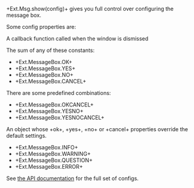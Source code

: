 +Ext.Msg.show(config)+ gives you full control over configuring 
the message box.

Some config properties are:

<div type="expander" caption="<code>fn</code>">
<p>A callback function called when the window is dismissed</p>
</div>

<div type="expander" caption="<code>buttons</code>">
The sum of any of these constants:
<ul>
<li>+Ext.MessageBox.OK+
<li>+Ext.MessageBox.YES+
<li>+Ext.MessageBox.NO+
<li>+Ext.MessageBox.CANCEL+
</ul>

There are some predefined combinations:
<ul>
<li>+Ext.MessageBox.OKCANCEL+
<li>+Ext.MessageBox.YESNO+
<li>+Ext.MessageBox.YESNOCANCEL+
</ul>

</div>

<div type="expander" caption="<code>buttonText</code>">
An object whose +ok+, +yes+, +no+ or +cancel+ properties 
override the default settings.
</div>

<div type="expander" caption="<code>icon</code>">
<ul>
<li>+Ext.MessageBox.INFO+
<li>+Ext.MessageBox.WARNING+
<li>+Ext.MessageBox.QUESTION+
<li>+Ext.MessageBox.ERROR+
</ul>
</div>

See <a href="classicAPI/#!/api/Ext.window.MessageBox-method-show" target="api">the API documentation</a> for the full set of configs.

